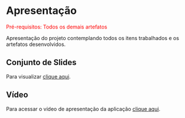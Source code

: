 # Apresentação

<span style="color:red">Pré-requisitos: Todos os demais artefatos</span>

Apresentação do projeto contemplando todos os itens trabalhados e os artefatos desenvolvidos.


## Conjunto de Slides

Para visualizar [clique aqui](https://github.com/ICEI-PUC-Minas-PMV-ADS/pmv-ads-2022-1-e2-proj-int-t5-grupo_3_tinder_literario/blob/7a531a338a7ba40df01cebfe4ceaa48c88c1e3ef/presentation/ADS%20PUC%20-%20MG%202022.pdf).




## Vídeo  

Para acessar o vídeo de apresentação da aplicação [clique aqui](https://youtu.be/2HzHJOSmEhY).



